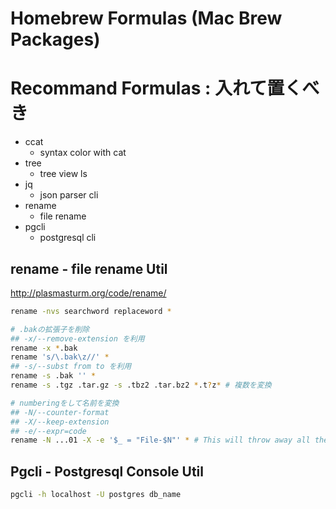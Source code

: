 Homebrew Formulas (Mac Brew Packages)
===================

# Recommand Formulas : 入れて置くべき

+ ccat
  + syntax color with cat
+ tree
  + tree view ls
+ jq
  + json parser cli
+ rename
  + file rename
+ pgcli
  + postgresql cli


## rename - file rename Util

<http://plasmasturm.org/code/rename/>

```sh
rename -nvs searchword replaceword *
```

```sh
# .bakの拡張子を削除
## -x/--remove-extension を利用
rename -x *.bak
rename 's/\.bak\z//' *
## -s/--subst from to を利用
rename -s .bak '' *
rename -s .tgz .tar.gz -s .tbz2 .tar.bz2 *.t?z* # 複数を変換

# numberingをして名前を変換
## -N/--counter-format
## -X/--keep-extension
## -e/--expr=code
rename -N ...01 -X -e '$_ = "File-$N"' * # This will throw away all the existing filenames and simply number the files from 1 through however many files there are – except that it will preserve their extensions
```

## Pgcli - Postgresql Console Util


```sh
pgcli -h localhost -U postgres db_name
```
